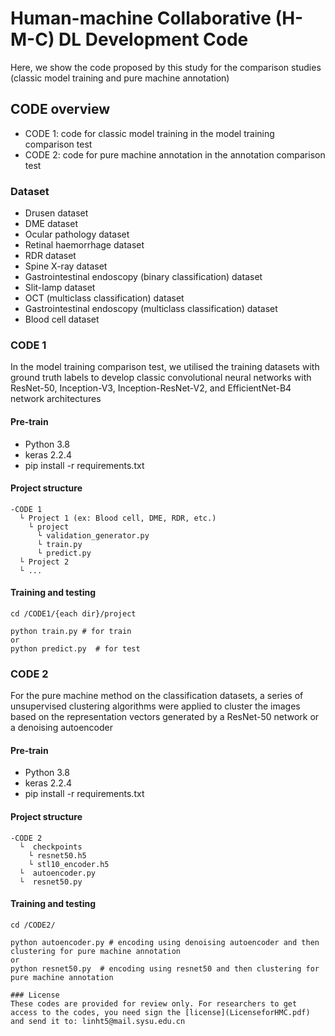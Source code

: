 # Human-machine Collaborative (H-M-C) DL Development Code
Here, we show the code proposed by this study for the comparison studies (classic model training and pure machine annotation)

## CODE overview
+ CODE 1: code for classic model training in the model training comparison test
+ CODE 2: code for pure machine annotation in the annotation comparison test

### Dataset
+ Drusen dataset
+ DME dataset
+ Ocular pathology dataset
+ Retinal haemorrhage dataset
+ RDR dataset
+ Spine X-ray dataset
+ Gastrointestinal endoscopy (binary classification) dataset
+ Slit-lamp dataset
+ OCT (multiclass classification) dataset
+ Gastrointestinal endoscopy (multiclass classification) dataset
+ Blood cell dataset

### CODE 1
In the model training comparison test, we utilised the training datasets with ground truth labels to develop classic convolutional neural networks with ResNet-50, Inception-V3, Inception-ResNet-V2, and EfficientNet-B4 network architectures

#### Pre-train
+ Python 3.8
+ keras 2.2.4
+ pip install -r requirements.txt

#### Project structure
```
-CODE 1
  └ Project 1 (ex: Blood cell, DME, RDR, etc.)
    └ project
	  └ validation_generator.py
      └ train.py
      └ predict.py
  └ Project 2
  └ ...
```

#### Training and testing
```
cd /CODE1/{each dir}/project

python train.py # for train
or
python predict.py  # for test
```
### CODE 2
For the pure machine method on the classification datasets, a series of unsupervised clustering algorithms were applied to cluster the images based on the representation vectors generated by a ResNet-50 network or a denoising autoencoder

#### Pre-train
+ Python 3.8
+ keras 2.2.4
+ pip install -r requirements.txt

#### Project structure
```
-CODE 2
  └  checkpoints
    └ resnet50.h5
	└ stl10_encoder.h5
  └  autoencoder.py
  └  resnet50.py 
```

#### Training and testing
```
cd /CODE2/

python autoencoder.py # encoding using denoising autoencoder and then clustering for pure machine annotation
or
python resnet50.py  # encoding using resnet50 and then clustering for pure machine annotation

### License
These codes are provided for review only. For researchers to get access to the codes, you need sign the [license](LicenseforHMC.pdf) and send it to: linht5@mail.sysu.edu.cn